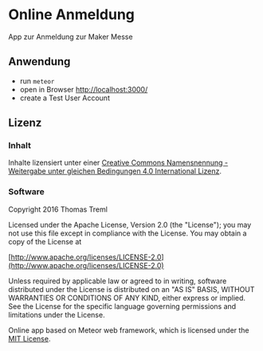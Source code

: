 # Online Anmeldung
App zur Anmeldung zur Maker Messe

## Anwendung
* run `meteor`
* open in Browser [http://localhost:3000/](http://localhost:3000/)
* create a Test User Account

## Lizenz
### Inhalt
Inhalte lizensiert unter einer [Creative Commons Namensnennung - Weitergabe unter gleichen Bedingungen 4.0 International Lizenz](http://creativecommons.org/licenses/by-sa/4.0/).

### Software
Copyright 2016 Thomas Treml

Licensed under the Apache License, Version 2.0 (the "License");
you may not use this file except in compliance with the License.
You may obtain a copy of the License at

[http://www.apache.org/licenses/LICENSE-2.0](http://www.apache.org/licenses/LICENSE-2.0)

Unless required by applicable law or agreed to in writing, software
distributed under the License is distributed on an "AS IS" BASIS,
WITHOUT WARRANTIES OR CONDITIONS OF ANY KIND, either express or implied.
See the License for the specific language governing permissions and
limitations under the License.

Online app based on Meteor web framework, which is licensed under the [MIT License](https://github.com/meteor/meteor/blob/master/LICENSE.txt).

